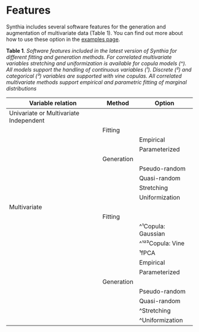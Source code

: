 # Features

Synthia includes several software features for the generation and augmentation of multivariate data (Table 1). You can find out more about how to use these option in the [examples page](examples.rst).

**Table 1**. *Software features included in the latest version of Synthia for different fitting and generation methods. For correlated multivariate variables stretching and uniformization is available for copula models (^). All models support the handling of continuous variables (¹). Discrete (²) and categorical (³) variables are supported with vine copulas. All correlated multivariate methods support empirical and parametric fitting of marginal distributions*

| Variable relation                      | Method     | Option             |
| -------------------------------------- | ---------- | ------------------ |
| Univariate or Multivariate Independent |            |                    |
|                                        | Fitting    |                    |
|                                        |            | Empirical          |
|                                        |            | Parameterized      |
|                                        | Generation |                    |
|                                        |            | Pseudo-random      |
|                                        |            | Quasi-random       |
|                                        |            | Stretching         |
|                                        |            | Uniformization     |
| Multivariate                           |            |                    |
|                                        | Fitting    |                    |
|                                        |            | ^¹Copula: Gaussian |
|                                        |            | ^¹²³Copula: Vine   |
|                                        |            | ¹fPCA              |
|                                        |            | Empirical          |
|                                        |            | Parameterized      |
|                                        | Generation |                    |
|                                        |            | Pseudo-random      |
|                                        |            | Quasi-random       |
|                                        |            | ^Stretching        |
|                                        |            | ^Uniformization    |
